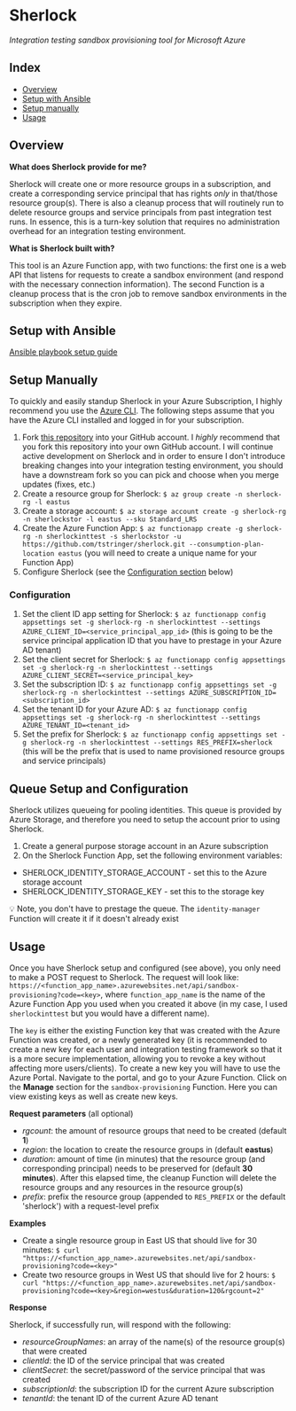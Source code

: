 # Sherlock

*Integration testing sandbox provisioning tool for Microsoft Azure*

## Index

- [Overview](#overview)
- [Setup with Ansible](#setup-with-ansible)
- [Setup manually](#setup-manually)
- [Usage](#usage)

## Overview

**What does Sherlock provide for me?**

Sherlock will create one or more resource groups in a subscription, and create a corresponding service principal that has rights *only* in that/those resource group(s). There is also a cleanup process that will routinely run to delete resource groups and service principals from past integration test runs. In essence, this is a turn-key solution that requires no administration overhead for an integration testing environment.

**What is Sherlock built with?**

This tool is an Azure Function app, with two functions: the first one is a web API that listens for requests to create a sandbox environment (and respond with the necessary connection information). The second Function is a cleanup process that is the cron job to remove sandbox environments in the subscription when they expire.

## Setup with Ansible

[Ansible playbook setup guide](setup/)

## Setup Manually

To quickly and easily standup Sherlock in your Azure Subscription, I highly recommend you use the [Azure CLI](https://docs.microsoft.com/en-us/cli/azure/install-azure-cli). The following steps assume that you have the Azure CLI installed and logged in for your subscription.

1. Fork [this repository](https://github.com/tstringer/sherlock) into your GitHub account. I *highly* recommend that you fork this repository into your own GitHub account. I will continue active development on Sherlock and in order to ensure I don't introduce breaking changes into your integration testing environment, you should have a downstream fork so you can pick and choose when you merge updates (fixes, etc.)
1. Create a resource group for Sherlock: `$ az group create -n sherlock-rg -l eastus`
1. Create a storage account: `$ az storage account create -g sherlock-rg -n sherlockstor -l eastus --sku Standard_LRS`
1. Create the Azure Function App: `$ az functionapp create -g sherlock-rg -n sherlockinttest -s sherlockstor -u https://github.com/tstringer/sherlock.git --consumption-plan-location eastus` (you will need to create a unique name for your Function App)
1. Configure Sherlock (see the [Configuration section](#configuration) below)

### Configuration

1. Set the client ID app setting for Sherlock: `$ az functionapp config appsettings set -g sherlock-rg -n sherlockinttest --settings AZURE_CLIENT_ID=<service_principal_app_id>` (this is going to be the service principal application ID that you have to prestage in your Azure AD tenant)
1. Set the client secret for Sherlock: `$ az functionapp config appsettings set -g sherlock-rg -n sherlockinttest --settings AZURE_CLIENT_SECRET=<service_principal_key>`
1. Set the subscription ID: `$ az functionapp config appsettings set -g sherlock-rg -n sherlockinttest --settings AZURE_SUBSCRIPTION_ID=<subscription_id>`
1. Set the tenant ID for your Azure AD: `$ az functionapp config appsettings set -g sherlock-rg -n sherlockinttest --settings AZURE_TENANT_ID=<tenant_id>`
1. Set the prefix for Sherlock: `$ az functionapp config appsettings set -g sherlock-rg -n sherlockinttest --settings RES_PREFIX=sherlock` (this will be the prefix that is used to name provisioned resource groups and service principals)

## Queue Setup and Configuration

Sherlock utilizes queueing for pooling identities. This queue is provided by Azure Storage, and therefore you need to setup the account prior to using Sherlock.

1. Create a general purpose storage account in an Azure subscription
1. On the Sherlock Function App, set the following environment variables:
  - SHERLOCK_IDENTITY_STORAGE_ACCOUNT - set this to the Azure storage account
  - SHERLOCK_IDENTITY_STORAGE_KEY - set this to the storage key

:bulb: Note, you don't have to prestage the queue. The `identity-manager` Function will create it if it doesn't already exist

## Usage

Once you have Sherlock setup and configured (see above), you only need to make a POST request to Sherlock. The request will look like: `https://<function_app_name>.azurewebsites.net/api/sandbox-provisioning?code=<key>`, where `function_app_name` is the name of the Azure Function App you used when you created it above (in my case, I used `sherlockinttest` but you would have a different name).

The `key` is either the existing Function key that was created with the Azure Function was created, or a newly generated key (it is recommended to create a new key for each user and integration testing framework so that it is a more secure implementation, allowing you to revoke a key without affecting more users/clients). To create a new key you will have to use the Azure Portal. Navigate to the portal, and go to your Azure Function. Click on the **Manage** section for the `sandbox-provisioning` Function. Here you can view existing keys as well as create new keys.

**Request parameters** (all optional)

- *rgcount*: the amount of resource groups that need to be created (default **1**)
- *region*: the location to create the resource groups in (default **eastus**)
- *duration*: amount of time (in minutes) that the resource group (and corresponding principal) needs to be preserved for (default **30 minutes**). After this elapsed time, the cleanup Function will delete the resource groups and any resources in the resource group(s)
- *prefix*: prefix the resource group (appended to `RES_PREFIX` or the default 'sherlock') with a request-level prefix

**Examples**

- Create a single resource group in East US that should live for 30 minutes: `$ curl "https://<function_app_name>.azurewebsites.net/api/sandbox-provisioning?code=<key>"`
- Create two resource groups in West US that should live for 2 hours: `$ curl "https://<function_app_name>.azurewebsites.net/api/sandbox-provisioning?code=<key>&region=westus&duration=120&rgcount=2"`

**Response**

Sherlock, if successfully run, will respond with the following:

- *resourceGroupNames*: an array of the name(s) of the resource group(s) that were created
- *clientId*: the ID of the service principal that was created
- *clientSecret*: the secret/password of the service principal that was created
- *subscriptionId*: the subscription ID for the current Azure subscription
- *tenantId*: the tenant ID of the current Azure AD tenant
